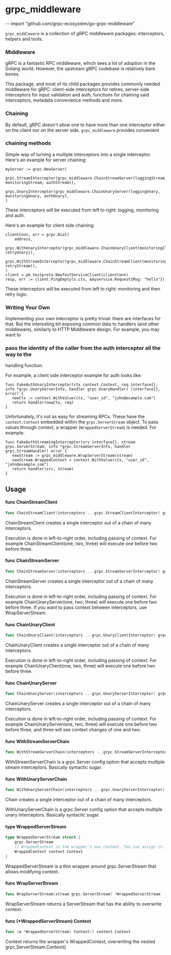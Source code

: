 # grpc_middleware
--
    import "github.com/grpc-ecosystem/go-grpc-middleware"

`grpc_middleware` is a collection of gRPC middleware packages: interceptors,
helpers and tools.


### Middleware

gRPC is a fantastic RPC middleware, which sees a lot of adoption in the Golang
world. However, the upstream gRPC codebase is relatively bare bones.

This package, and most of its child packages provides commonly needed middleware
for gRPC: client-side interceptors for retires, server-side interceptors for
input validation and auth, functions for chaining said interceptors, metadata
convenience methods and more.


### Chaining

By default, gRPC doesn't allow one to have more than one interceptor either on
the client nor on the server side. `grpc_middleware` provides convenient
### chaining methods

Simple way of turning a multiple interceptors into a single interceptor. Here's
an example for server chaining:

    myServer := grpc.NewServer(
        grpc.StreamInterceptor(grpc_middleware.ChainStreamServer(loggingStream, monitoringStream, authStream)),
        grpc.UnaryInterceptor(grpc_middleware.ChainUnaryServer(loggingUnary, monitoringUnary, authUnary),
    )

These interceptors will be executed from left to right: logging, monitoring and
auth.

Here's an example for client side chaining:

    clientConn, err = grpc.Dial(
        address,
            grpc.WithUnaryInterceptor(grpc_middleware.ChainUnaryClient(monitoringClientUnary, retryUnary)),
            grpc.WithStreamInterceptor(grpc_middleware.ChainStreamClient(monitoringClientStream, retryStream)),
    )
    client = pb_testproto.NewTestServiceClient(clientConn)
    resp, err := client.PingEmpty(s.ctx, &myservice.Request{Msg: "hello"})

These interceptors will be executed from left to right: monitoring and then
retry logic.


### Writing Your Own

Implementing your own interceptor is pretty trivial: there are interfaces for
that. But the interesting bit exposing common data to handlers (and other
middleware), similarly to HTTP Middleware design. For example, you may want to
### pass the identity of the caller from the auth interceptor all the way to the
handling function.

For example, a client side interceptor example for auth looks like:

    func FakeAuthUnaryInterceptor(ctx context.Context, req interface{}, info *grpc.UnaryServerInfo, handler grpc.UnaryHandler) (interface{}, error) {
       newCtx := context.WithValue(ctx, "user_id", "john@example.com")
       return handler(newCtx, req)
    }

Unfortunately, it's not as easy for streaming RPCs. These have the
`context.Context` embedded within the `grpc.ServerStream` object. To pass values
through context, a wrapper (`WrappedServerStream`) is needed. For example:

    func FakeAuthStreamingInterceptor(srv interface{}, stream grpc.ServerStream, info *grpc.StreamServerInfo, handler grpc.StreamHandler) error {
       newStream := grpc_middleware.WrapServerStream(stream)
       newStream.WrappedContext = context.WithValue(ctx, "user_id", "john@example.com")
       return handler(srv, stream)
    }

## Usage

#### func  ChainStreamClient

```go
func ChainStreamClient(interceptors ...grpc.StreamClientInterceptor) grpc.StreamClientInterceptor
```
ChainStreamClient creates a single interceptor out of a chain of many
interceptors.

Execution is done in left-to-right order, including passing of context. For
example ChainStreamClient(one, two, three) will execute one before two before
three.

#### func  ChainStreamServer

```go
func ChainStreamServer(interceptors ...grpc.StreamServerInterceptor) grpc.StreamServerInterceptor
```
ChainStreamServer creates a single interceptor out of a chain of many
interceptors.

Execution is done in left-to-right order, including passing of context. For
example ChainUnaryServer(one, two, three) will execute one before two before
three. If you want to pass context between interceptors, use WrapServerStream.

#### func  ChainUnaryClient

```go
func ChainUnaryClient(interceptors ...grpc.UnaryClientInterceptor) grpc.UnaryClientInterceptor
```
ChainUnaryClient creates a single interceptor out of a chain of many
interceptors.

Execution is done in left-to-right order, including passing of context. For
example ChainUnaryClient(one, two, three) will execute one before two before
three.

#### func  ChainUnaryServer

```go
func ChainUnaryServer(interceptors ...grpc.UnaryServerInterceptor) grpc.UnaryServerInterceptor
```
ChainUnaryServer creates a single interceptor out of a chain of many
interceptors.

Execution is done in left-to-right order, including passing of context. For
example ChainUnaryServer(one, two, three) will execute one before two before
three, and three will see context changes of one and two.

#### func  WithStreamServerChain

```go
func WithStreamServerChain(interceptors ...grpc.StreamServerInterceptor) grpc.ServerOption
```
WithStreamServerChain is a grpc.Server config option that accepts multiple
stream interceptors. Basically syntactic sugar.

#### func  WithUnaryServerChain

```go
func WithUnaryServerChain(interceptors ...grpc.UnaryServerInterceptor) grpc.ServerOption
```
Chain creates a single interceptor out of a chain of many interceptors.

WithUnaryServerChain is a grpc.Server config option that accepts multiple unary
interceptors. Basically syntactic sugar.

#### type WrappedServerStream

```go
type WrappedServerStream struct {
	grpc.ServerStream
	// WrappedContext is the wrapper's own Context. You can assign it.
	WrappedContext context.Context
}
```

WrappedServerStream is a thin wrapper around grpc.ServerStream that allows
modifying context.

#### func  WrapServerStream

```go
func WrapServerStream(stream grpc.ServerStream) *WrappedServerStream
```
WrapServerStream returns a ServerStream that has the ability to overwrite
context.

#### func (*WrappedServerStream) Context

```go
func (w *WrappedServerStream) Context() context.Context
```
Context returns the wrapper's WrappedContext, overwriting the nested
grpc.ServerStream.Context()
